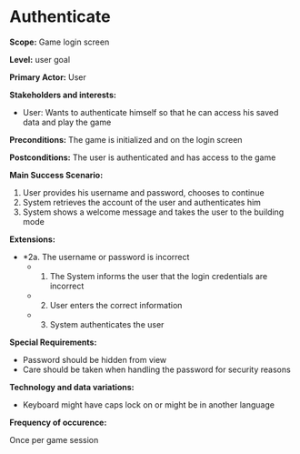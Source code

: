 # Authenticate
**Scope:** Game login screen

**Level:** user goal

**Primary Actor:** User  

**Stakeholders and interests:**  

 -   User: Wants to authenticate himself so that he can access his saved data and play the game
 
**Preconditions:** The game is initialized and on the login screen 

**Postconditions:** The user is authenticated and has access to the game 

**Main Success Scenario:**  

1.  User provides his username and password, chooses to continue
2.  System retrieves the account of the user and authenticates him
3.  System shows a welcome message and takes the user to the building mode

**Extensions:**  

-   *2a. The username or password is incorrect
    -   1. The System informs the user that the login credentials are incorrect
    -   2. User enters the correct information
    -   3. System authenticates the user

**Special Requirements:**
- Password should be hidden from view
- Care should be taken when handling the password for security reasons

**Technology and data variations:**
- Keyboard might have caps lock on or might be in another language

**Frequency of occurence:**

Once per game session